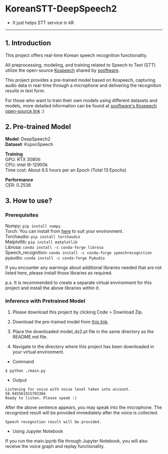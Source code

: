 # KoreanSTT-DeepSpeech2
- It just helps STT service in kR
---

## 1. Introduction

This project offers real-time Korean speech recognition functionality.

All preprocessing, modeling, and training related to Speech to Text (STT) utilize the open-source [Kospeech](https://github.com/sooftware/kospeech) shared by [sooftware](https://github.com/sooftware).

This project provides a pre-trained model based on Kospeech, capturing audio data in real-time through a microphone and delivering the recognition results in text form.

For those who want to train their own models using different datasets and models, more detailed information can be found at [sooftware's Kospeech open-source link](https://github.com/sooftware/kospeech) :)

## 2. Pre-trained Model

**Model**: DeepSpeech2  
**Dataset**: KsponSpeech  

**Training**  
GPU: RTX 3080ti  
CPU: intel i9-12900k  
Time cost: About 6.5 hours per an Epoch (Total 13 Epochs)  

**Performance**  
CER: 0.2536  

## 3. How to use?

### Prerequisites
Numpy: ```pip install numpy```  
Torch: You can install from [here](https://pytorch.org/get-started/locally/) to suit your environment.    
Torchaudio: ```pip install torchaudio```  
Matplotlib: ```pip install matplotlib```  
Librosa: ```conda install -c conda-forge librosa```  
Speech_recognition: ```conda install -c conda-forge speechrecognition```  
pyaudio: ```conda install -c conda-forge PyAudio```

If you encounter any warnings about additional libraries needed that are not listed here, please install those libraries as required.

p.s. It is recommended to create a separate virtual environment for this project and install the above libraries within it.

### Inference with Pretrained Model
1. Please download this project by clicking Code > Download Zip.

2. Download the pre-trained model from [this link](https://drive.google.com/file/d/1gtIjISjVMBTpxBsnGwrwsWPnSuEAAcFi/view?usp=sharing).

3. Place the downloaded model_ds2.pt file in the same directory as the README.md file.

4. Navigate to the directory where this project has been downloaded in your virtual environment.

* Command
```
$ python ./main.py
```

* Output
```
Listening for voice with noise level taken into account. 58.945561915793384
Ready to listen. Please speak :)
```  
After the above sentence appears, you may speak into the microphone.
The recognized result will be provided immediately after the voice is collected.
```
Speech recognition result will be provided.
```

* Using Jupyter Notebook

If you run the main.ipynb file through Jupyter Notebook, you will also receive the voice graph and replay functionality.
